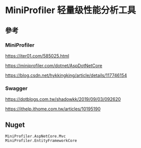 ﻿# MiniProfiler 轻量级性能分析工具

## 參考 

### MiniProfiler

https://iter01.com/585025.html

https://miniprofiler.com/dotnet/AspDotNetCore

https://blog.csdn.net/hykkingking/article/details/117746154

### Swagger

https://dotblogs.com.tw/shadowkk/2019/09/03/092620

https://ithelp.ithome.com.tw/articles/10195190

## Nuget

``` 
MiniProfiler.AspNetCore.Mvc
MiniProfiler.EntityFrameworkCore
```